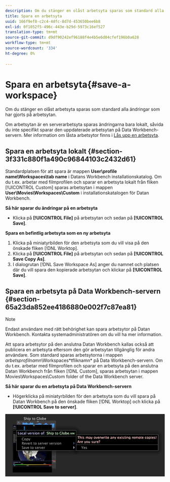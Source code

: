 ```yaml
---
description: Om du stänger en olåst arbetsyta sparas som standard alla ändringar som har gjorts på arbetsytan.
title: Spara en arbetsyta
uuid: 166f9ef8-c2c4-4dfc-8d7d-453650bee6b8
exl-id: 0f1052f5-496c-443e-b29d-5973c16ef527
translation-type: tm+mt
source-git-commit: d9df90242ef96188f4e4b5e6d04cfef196b0a628
workflow-type: tm+mt
source-wordcount: '334'
ht-degree: 0%

---
```


# Spara en arbetsyta{#save-a-workspace}

Om du stänger en olåst arbetsyta sparas som standard alla ändringar som har gjorts på arbetsytan.

Om arbetsytan är en serverarbetsyta sparas ändringarna bara lokalt, såvida du inte specifikt sparar den uppdaterade arbetsytan på Data Workbench-servern. Mer information om låsta arbetsytor finns i [Lås upp en arbetsyta](../../../home/c-get-started/c-work-worksp/c-unlock-wksp.md#concept-18ada952aecf45c79a806b31b294023e).

## Spara en arbetsyta lokalt {#section-3f331c880f1a490c96844103c2432d61}

Standardplatsen för att spara är mappen **User\profile name\Workspaces\tab name** i Datans Workbench installationskatalog. Om du t.ex. arbetar med filmprofilen och sparar en arbetsyta lokalt från fliken [!UICONTROL Custom] sparas arbetsytan i mappen **User\Movies\Workspaces\Custom** i installationskatalogen för Datan Workbench.

**Så här sparar du ändringar på en arbetsyta**

* Klicka på **[!UICONTROL File]** på arbetsytan och sedan på **[!UICONTROL Save]**.

**Spara en befintlig arbetsyta som en ny arbetsyta**

1. Klicka på miniatyrbilden för den arbetsyta som du vill visa på den önskade fliken [!DNL Worktop].
1. Klicka på **[!UICONTROL File]** på arbetsytan och sedan på **[!UICONTROL Save Copy As]**.
1. I dialogrutan [!DNL Save Workspace As] anger du namnet och platsen där du vill spara den kopierade arbetsytan och klickar på **[!UICONTROL Save]**.

## Spara en arbetsyta på Data Workbench-servern {#section-65a23da852ee4186880e002f7c87ea81}

>[!NOTE]
>
>Endast användare med rätt behörighet kan spara arbetsytor på Datan Workbench. Kontakta systemadministratören om du vill ha mer information.

Att spara arbetsytor på den anslutna Datan Workbench kallas också att publicera en arbetsyta eftersom den gör arbetsytan tillgänglig för andra användare. Som standard sparas arbetsytorna i mappen *arbetsprofilnamn*\Workspaces\*tfliknamn* på Data Workbench-servern. Om du t.ex. arbetar med filmprofilen och sparar en arbetsyta på den anslutna Datan Workbench från fliken [!DNL Custom], sparas arbetsytan i mappen Movies\Workspaces\Custom folder of the Data Workbench server.

**Så här sparar du en arbetsyta på Data Workbench-servern**

* Högerklicka på miniatyrbilden för den arbetsyta som du vill spara på Datan Workbench på den önskade fliken [!DNL Worktop] och klicka på **[!UICONTROL Save to server]**.

![](assets/mnu_workspaceManager_SaveToServerwksp.png)
